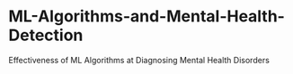 # ML-Algorithms-and-Mental-Health-Detection
Effectiveness of ML Algorithms at Diagnosing Mental Health Disorders
